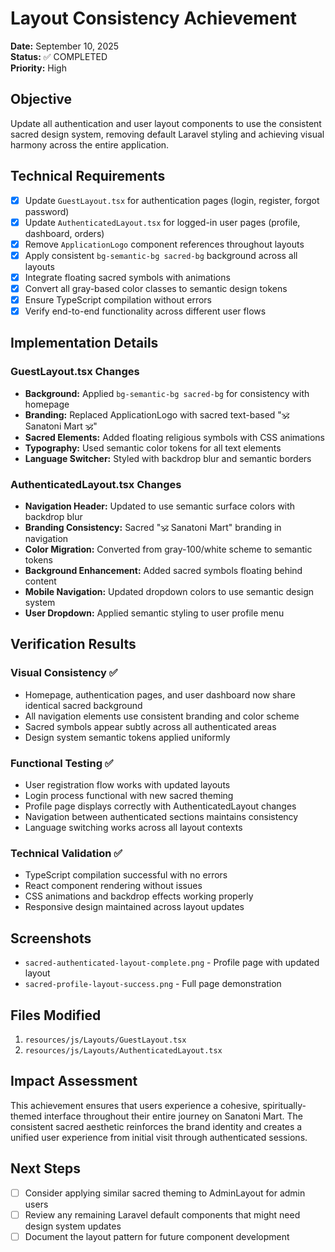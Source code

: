 # Layout Consistency Achievement

**Date:** September 10, 2025  
**Status:** ✅ COMPLETED  
**Priority:** High

## Objective
Update all authentication and user layout components to use the consistent sacred design system, removing default Laravel styling and achieving visual harmony across the entire application.

## Technical Requirements
- [x] Update `GuestLayout.tsx` for authentication pages (login, register, forgot password)
- [x] Update `AuthenticatedLayout.tsx` for logged-in user pages (profile, dashboard, orders)
- [x] Remove `ApplicationLogo` component references throughout layouts
- [x] Apply consistent `bg-semantic-bg sacred-bg` background across all layouts
- [x] Integrate floating sacred symbols with animations
- [x] Convert all gray-based color classes to semantic design tokens
- [x] Ensure TypeScript compilation without errors
- [x] Verify end-to-end functionality across different user flows

## Implementation Details

### GuestLayout.tsx Changes
- **Background:** Applied `bg-semantic-bg sacred-bg` for consistency with homepage
- **Branding:** Replaced ApplicationLogo with sacred text-based "🕉 Sanatoni Mart 🕉" 
- **Sacred Elements:** Added floating religious symbols with CSS animations
- **Typography:** Used semantic color tokens for all text elements
- **Language Switcher:** Styled with backdrop blur and semantic borders

### AuthenticatedLayout.tsx Changes
- **Navigation Header:** Updated to use semantic surface colors with backdrop blur
- **Branding Consistency:** Sacred "🕉 Sanatoni Mart" branding in navigation
- **Color Migration:** Converted from gray-100/white scheme to semantic tokens
- **Background Enhancement:** Added sacred symbols floating behind content
- **Mobile Navigation:** Updated dropdown colors to use semantic design system
- **User Dropdown:** Applied semantic styling to user profile menu

## Verification Results

### Visual Consistency ✅
- Homepage, authentication pages, and user dashboard now share identical sacred background
- All navigation elements use consistent branding and color scheme
- Sacred symbols appear subtly across all authenticated areas
- Design system semantic tokens applied uniformly

### Functional Testing ✅
- User registration flow works with updated layouts
- Login process functional with new sacred theming
- Profile page displays correctly with AuthenticatedLayout changes
- Navigation between authenticated sections maintains consistency
- Language switching works across all layout contexts

### Technical Validation ✅
- TypeScript compilation successful with no errors
- React component rendering without issues
- CSS animations and backdrop effects working properly
- Responsive design maintained across layout updates

## Screenshots
- `sacred-authenticated-layout-complete.png` - Profile page with updated layout
- `sacred-profile-layout-success.png` - Full page demonstration

## Files Modified
1. `resources/js/Layouts/GuestLayout.tsx`
2. `resources/js/Layouts/AuthenticatedLayout.tsx`

## Impact Assessment
This achievement ensures that users experience a cohesive, spiritually-themed interface throughout their entire journey on Sanatoni Mart. The consistent sacred aesthetic reinforces the brand identity and creates a unified user experience from initial visit through authenticated sessions.

## Next Steps
- [ ] Consider applying similar sacred theming to AdminLayout for admin users
- [ ] Review any remaining Laravel default components that might need design system updates
- [ ] Document the layout pattern for future component development
